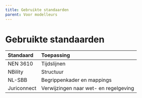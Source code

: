 ```yaml
---
title: Gebruikte standaarden
parent: Voor modelleurs
---
```


# Gebruikte standaarden

| Standaard | Toepassing |
| :--- | :--- |
| NEN 3610 | Tijdslijnen |
| NBility | Structuur |
| NL-SBB | Begrippenkader en mappings |
| Juriconnect | Verwijzingen naar wet- en regelgeving |
